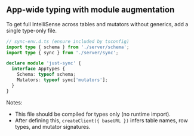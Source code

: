 ## App-wide typing with module augmentation

To get full IntelliSense across tables and mutators without generics, add a single type-only file.

```ts
// sync-env.d.ts (ensure included by tsconfig)
import type { schema } from './server/schema';
import type { sync } from './server/sync';

declare module 'just-sync' {
  interface AppTypes {
    Schema: typeof schema;
    Mutators: typeof sync['mutators'];
  }
}
```

Notes:
- This file should be compiled for types only (no runtime import).
- After defining this, `createClient({ baseURL })` infers table names, row types, and mutator signatures.


